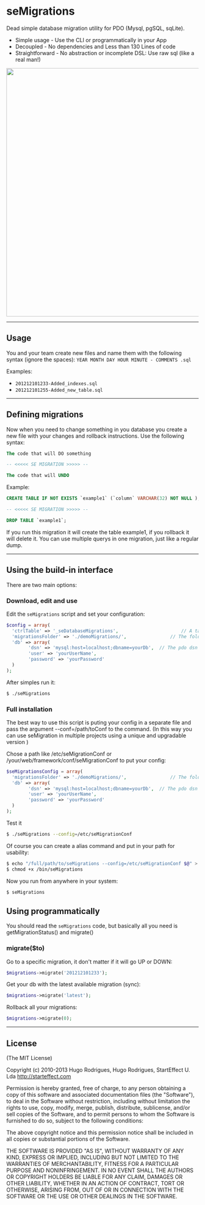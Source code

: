 # seMigrations
Dead simple database migration utility for PDO (Mysql, pgSQL, sqLite).

* Simple usage - Use the CLI or programmatically in your App
* Decoupled - No dependencies and Less than 130 Lines of code
* Straightforward - No abstraction or incomplete DSL: Use raw sql (like a real man!)

<img src="http://i.imgur.com/GRAmGtg.png" width="650" border = "0"/>

---


## Usage
You and your team create new files and name them with the following syntax (ignore the spaces):
`YEAR MONTH DAY HOUR MINUTE - COMMENTS .sql`

Examples:
- `201212101233-Added_indexes.sql`
- `201212101255-Added_new_table.sql`


---


## Defining migrations

Now when you need to change something in you database you create a new file with your changes and rollback instructions. Use the following syntax:

```sql
The code that will DO something

-- <<<<< SE MIGRATION >>>>> --

The code that will UNDO
```

Example:

```sql
CREATE TABLE IF NOT EXISTS `example1` (`column` VARCHAR(32) NOT NULL );

-- <<<<< SE MIGRATION >>>>> --

DROP TABLE `example1`;
```

If you run this migration it will create the table example1, if you rollback it will delete it.
You can use multiple querys in one migration, just like a regular dump.

---



## Using the build-in interface

There are two main options:

### Download, edit and use

Edit the ```seMigrations``` script and set your configuration:
```php
$config = array(
  'ctrlTable' => '_seDatabaseMigrations',						// A table for control. Will be auto created
  'migrationsFolder' => './demoMigrations/',				// The folder for the migrations directory
  'db' => array(
		'dsn' => 'mysql:host=localhost;dbname=yourDb', 	// The pdo dsn for your database
		'user' => 'yourUserName', 											// Db username (if required)
		'password' => 'yourPassword'										// Db password (if required)
  )
);
```

After simples run it:
```bash
$ ./seMigrations
```


### Full installation

The best way to use this script is puting your config in a separate file and pass the argument --conf=/path/toConf to the command. (In this way you can use seMigration in multiple projects using a unique and upgradable version )

Chose a path like /etc/seMigrationConf or /your/web/framework/conf/seMigrationConf to put your config:
```php
$seMigrationsConfig = array(
  'migrationsFolder' => './demoMigrations/',				// The folder for the migrations directory
  'db' => array(
		'dsn' => 'mysql:host=localhost;dbname=yourDb', 	// The pdo dsn for your database
		'user' => 'yourUserName', 											// Db username (if required)
		'password' => 'yourPassword'										// Db password (if required)
  )
);
```

Test it
```bash
$ ./seMigrations --config=/etc/seMigrationConf
```

Of course you can create a alias command and put in your path for usability:
```bash
$ echo "/full/path/to/seMigrations --config=/etc/seMigrationConf $@" > /bin/seMigrations
$ chmod +x /bin/seMigrations
```

Now you run from anywhere in your system:
```bash
$ seMigrations
```





## Using programmatically
You should read the `seMigrations` code, but basically all you need is getMigrationStatus() and  migrate()

### migrate($to)

Go to a specific migration, it don't matter if it will go UP or DOWN:
```php
$migrations->migrate('201212101233');
```

Get your db with the latest available migration (sync):
```php
$migrations->migrate('latest');
```

Rollback all your migrations:
```php
$migrations->migrate(0);
```








---
## License 

(The MIT License)

Copyright (c) 2010-2013 Hugo Rodrigues, Hugo Rodrigues, StartEffect U. Lda
http://starteffect.com

Permission is hereby granted, free of charge, to any person obtaining a copy
of this software and associated documentation files (the "Software"), to deal
in the Software without restriction, including without limitation the rights
to use, copy, modify, merge, publish, distribute, sublicense, and/or sell
copies of the Software, and to permit persons to whom the Software is
furnished to do so, subject to the following conditions:

The above copyright notice and this permission notice shall be included in
all copies or substantial portions of the Software.

THE SOFTWARE IS PROVIDED "AS IS", WITHOUT WARRANTY OF ANY KIND, EXPRESS OR
IMPLIED, INCLUDING BUT NOT LIMITED TO THE WARRANTIES OF MERCHANTABILITY,
FITNESS FOR A PARTICULAR PURPOSE AND NONINFRINGEMENT. IN NO EVENT SHALL THE
AUTHORS OR COPYRIGHT HOLDERS BE LIABLE FOR ANY CLAIM, DAMAGES OR OTHER
LIABILITY, WHETHER IN AN ACTION OF CONTRACT, TORT OR OTHERWISE, ARISING FROM,
OUT OF OR IN CONNECTION WITH THE SOFTWARE OR THE USE OR OTHER DEALINGS IN
THE SOFTWARE.

